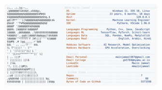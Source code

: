 <picture>
  <source srcset="https://raw.githubusercontent.com/mmazinjameel/mmazinjameel/main/dark_mode.svg?v=1748009423" media="(prefers-color-scheme: dark)">
  <img src="https://raw.githubusercontent.com/mmazinjameel/mmazinjameel/main/light_mode.svg?v=1748009423">
</picture>
